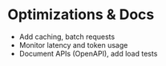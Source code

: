 
# Optimizations & Docs
- Add caching, batch requests
- Monitor latency and token usage
- Document APIs (OpenAPI), add load tests
